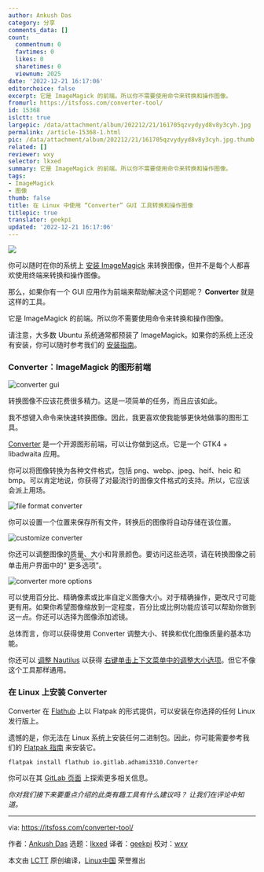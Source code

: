 ```yaml
---
author: Ankush Das
category: 分享
comments_data: []
count:
  commentnum: 0
  favtimes: 0
  likes: 0
  sharetimes: 0
  viewnum: 2025
date: '2022-12-21 16:17:06'
editorchoice: false
excerpt: 它是 ImageMagick 的前端。所以你不需要使用命令来转换和操作图像。
fromurl: https://itsfoss.com/converter-tool/
id: 15368
islctt: true
largepic: /data/attachment/album/202212/21/161705qzvydyyd8v8y3cyh.jpg
permalink: /article-15368-1.html
pic: /data/attachment/album/202212/21/161705qzvydyyd8v8y3cyh.jpg.thumb.jpg
related: []
reviewer: wxy
selector: lkxed
summary: 它是 ImageMagick 的前端。所以你不需要使用命令来转换和操作图像。
tags:
- ImageMagick
- 图像
thumb: false
title: 在 Linux 中使用 “Converter” GUI 工具转换和操作图像
titlepic: true
translator: geekpi
updated: '2022-12-21 16:17:06'
---
```


![](/data/attachment/album/202212/21/161705qzvydyyd8v8y3cyh.jpg)


你可以随时在你的系统上 [安装 ImageMagick](https://itsfoss.com/install-imagemagick-ubuntu/) 来转换图像，但并不是每个人都喜欢使用终端来转换和操作图像。


那么，如果你有一个 GUI 应用作为前端来帮助解决这个问题呢？ **Converter** 就是这样的工具。


它是 ImageMagick 的前端。所以你不需要使用命令来转换和操作图像。


请注意，大多数 Ubuntu 系统通常都预装了 ImageMagick。如果你的系统上还没有安装，你可以随时参考我们的 [安装指南](https://itsfoss.com/install-imagemagick-ubuntu/)。


### Converter：ImageMagick 的图形前端


![converter gui](/data/attachment/album/202212/21/161707porok6k0uvzo7kmr.png)


转换图像不应该花费很多精力。这是一项简单的任务，而且应该如此。


我不想键入命令来快速转换图像。因此，我更喜欢使我能够更快地做事的图形工具。


[Converter](https://gitlab.com/adhami3310/Converter) 是一个开源图形前端，可以让你做到这点。它是一个 GTK4 + libadwaita 应用。


你可以将图像转换为各种文件格式，包括 png、webp、jpeg、heif、heic 和 bmp。可以肯定地说，你获得了对最流行的图像文件格式的支持。所以，它应该会派上用场。


![file format converter](/data/attachment/album/202212/21/161707gh5ba757ebm3xnme.png)


你可以设置一个位置来保存所有文件，转换后的图像将自动存储在该位置。


![customize converter](/data/attachment/album/202212/21/161707pse8j18c9on6vsfm.png)


你还可以调整图像的质量、大小和背景颜色。要访问这些选项，请在转换图像之前单击用户界面中的“<ruby> 更多选项 <rt>  More Options </rt></ruby>”。


![converter more options](/data/attachment/album/202212/21/161707y7w746q6ymvzzwyy.png)


可以使用百分比、精确像素或比率自定义图像大小。对于精确操作，更改尺寸可能更有用。如果你希望图像缩放到一定程度，百分比或比例功能应该可以帮助你做到这一点。你还可以选择为图像添加滤镜。


总体而言，你可以获得使用 Converter 调整大小、转换和优化图像质量的基本功能。


你还可以 [调整 Nautilus](https://itsfoss.com/nautilus-tips-tweaks/) 以获得 [右键单击上下文菜单中的调整大小选项](https://itsfoss.com/resize-images-with-right-click/)。但它不像这个工具那样通用。


### 在 Linux 上安装 Converter


Converter 在 [Flathub](https://flathub.org/apps/details/io.gitlab.adhami3310.Converter) 上以 Flatpak 的形式提供，可以安装在你选择的任何 Linux 发行版上。


遗憾的是，你无法在 Linux 系统上安装任何二进制包。因此，你可能需要参考我们的 [Flatpak 指南](https://itsfoss.com/flatpak-guide/) 来安装它。



```
flatpak install flathub io.gitlab.adhami3310.Converter

```

你可以在其 [GitLab 页面](https://gitlab.com/adhami3310/Converter) 上探索更多相关信息。


*你对我们接下来要重点介绍的此类有趣工具有什么建议吗？ 让我们在评论中知道。*




---


via: <https://itsfoss.com/converter-tool/>


作者：[Ankush Das](https://itsfoss.com/author/ankush/) 选题：[lkxed](https://github.com/lkxed) 译者：[geekpi](https://github.com/geekpi) 校对：[wxy](https://github.com/wxy)


本文由 [LCTT](https://github.com/LCTT/TranslateProject) 原创编译，[Linux中国](https://linux.cn/) 荣誉推出